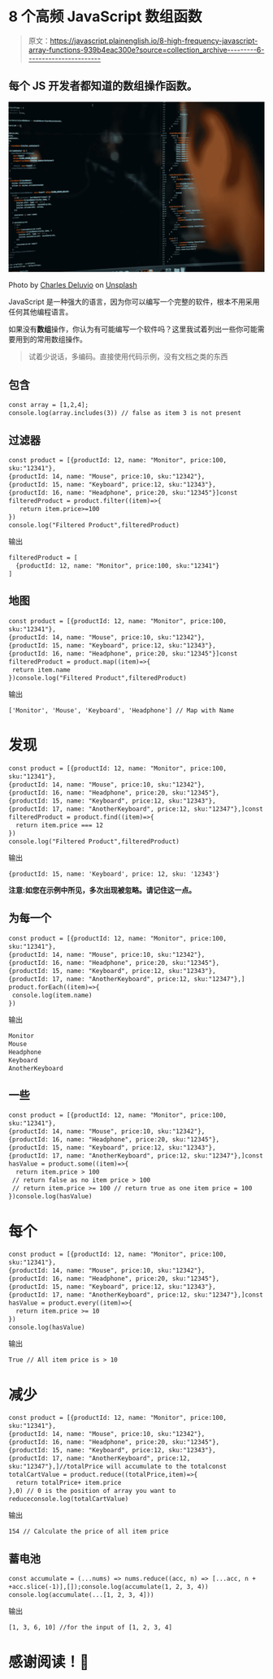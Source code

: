 # 8 个高频 JavaScript 数组函数

> 原文：<https://javascript.plainenglish.io/8-high-frequency-javascript-array-functions-939b4eac300e?source=collection_archive---------6----------------------->

## 每个 JS 开发者都知道的数组操作函数。

![](img/4713b20a607a36cee426a620a552f887.png)

Photo by [Charles Deluvio](https://unsplash.com/@charlesdeluvio?utm_source=unsplash&utm_medium=referral&utm_content=creditCopyText) on [Unsplash](https://unsplash.com/s/photos/data?utm_source=unsplash&utm_medium=referral&utm_content=creditCopyText)

JavaScript 是一种强大的语言，因为你可以编写一个完整的软件，根本不用采用任何其他编程语言。

如果没有**数组**操作，你认为有可能编写一个软件吗？这里我试着列出一些你可能需要用到的常用数组操作。

> 试着少说话，多编码。直接使用代码示例，没有文档之类的东西

## 包含

```
const array = [1,2,4];
console.log(array.includes(3)) // false as item 3 is not present
```

## 过滤器

```
const product = [{productId: 12, name: "Monitor", price:100, sku:"12341"},
{productId: 14, name: "Mouse", price:10, sku:"12342"},
{productId: 15, name: "Keyboard", price:12, sku:"12343"},
{productId: 16, name: "Headphone", price:20, sku:"12345"}]const filteredProduct = product.filter((item)=>{
   return item.price>=100
})
console.log("Filtered Product",filteredProduct)
```

输出

```
filteredProduct = [
  {productId: 12, name: "Monitor", price:100, sku:"12341"}
]
```

## 地图

```
const product = [{productId: 12, name: "Monitor", price:100, sku:"12341"},
{productId: 14, name: "Mouse", price:10, sku:"12342"},
{productId: 15, name: "Keyboard", price:12, sku:"12343"},
{productId: 16, name: "Headphone", price:20, sku:"12345"}]const filteredProduct = product.map((item)=>{
 return item.name
})console.log("Filtered Product",filteredProduct)
```

输出

```
['Monitor', 'Mouse', 'Keyboard', 'Headphone'] // Map with Name
```

# 发现

```
const product = [{productId: 12, name: "Monitor", price:100, sku:"12341"},
{productId: 14, name: "Mouse", price:10, sku:"12342"},
{productId: 16, name: "Headphone", price:20, sku:"12345"},
{productId: 15, name: "Keyboard", price:12, sku:"12343"},
{productId: 17, name: "AnotherKeyboard", price:12, sku:"12347"},]const filteredProduct = product.find((item)=>{
  return item.price === 12
})
console.log("Filtered Product",filteredProduct)
```

输出

```
{productId: 15, name: 'Keyboard', price: 12, sku: '12343'}
```

**注意:如您在示例中所见，多次出现被忽略。请记住这一点。**

## 为每一个

```
const product = [{productId: 12, name: "Monitor", price:100, sku:"12341"},
{productId: 14, name: "Mouse", price:10, sku:"12342"},
{productId: 16, name: "Headphone", price:20, sku:"12345"},
{productId: 15, name: "Keyboard", price:12, sku:"12343"},
{productId: 17, name: "AnotherKeyboard", price:12, sku:"12347"},]
product.forEach((item)=>{
 console.log(item.name)
})
```

输出

```
Monitor
Mouse
Headphone
Keyboard
AnotherKeyboard
```

## 一些

```
const product = [{productId: 12, name: "Monitor", price:100, sku:"12341"},
{productId: 14, name: "Mouse", price:10, sku:"12342"},
{productId: 16, name: "Headphone", price:20, sku:"12345"},
{productId: 15, name: "Keyboard", price:12, sku:"12343"},
{productId: 17, name: "AnotherKeyboard", price:12, sku:"12347"},]const hasValue = product.some((item)=>{
  return item.price > 100 
 // return false as no item price > 100
 // return item.price >= 100 // return true as one item price = 100
})console.log(hasValue)
```

# 每个

```
const product = [{productId: 12, name: "Monitor", price:100, sku:"12341"},
{productId: 14, name: "Mouse", price:10, sku:"12342"},
{productId: 16, name: "Headphone", price:20, sku:"12345"},
{productId: 15, name: "Keyboard", price:12, sku:"12343"},
{productId: 17, name: "AnotherKeyboard", price:12, sku:"12347"},]const hasValue = product.every((item)=>{
  return item.price >= 10
})
console.log(hasValue)
```

输出

```
True // All item price is > 10
```

# 减少

```
const product = [{productId: 12, name: "Monitor", price:100, sku:"12341"},
{productId: 14, name: "Mouse", price:10, sku:"12342"},
{productId: 16, name: "Headphone", price:20, sku:"12345"},
{productId: 15, name: "Keyboard", price:12, sku:"12343"},
{productId: 17, name: "AnotherKeyboard", price:12, sku:"12347"},]//totalPrice will accumulate to the totalconst totalCartValue = product.reduce((totalPrice,item)=>{
  return totalPrice+ item.price
},0) // 0 is the position of array you want to reduceconsole.log(totalCartValue)
```

输出

```
154 // Calculate the price of all item price 
```

## 蓄电池

```
const accumulate = (...nums) => nums.reduce((acc, n) => [...acc, n + +acc.slice(-1)],[]);console.log(accumulate(1, 2, 3, 4))
console.log(accumulate(...[1, 2, 3, 4]))
```

输出

```
[1, 3, 6, 10] //for the input of [1, 2, 3, 4]
```

# 感谢阅读！🍻